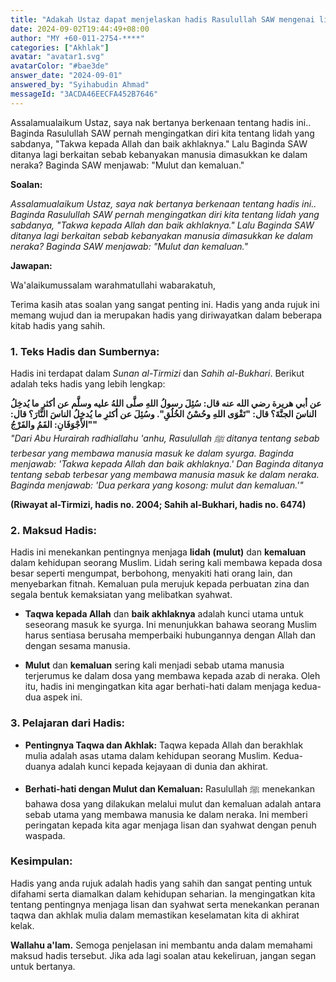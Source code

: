 ```yaml
---
title: "Adakah Ustaz dapat menjelaskan hadis Rasulullah SAW mengenai lidah yang bijak dan sebab utama manusia masuk neraka?"
date: 2024-09-02T19:44:49+08:00
author: "MY +60-011-2754-****"
categories: ["Akhlak"]
avatar: "avatar1.svg"
avatarColor: "#bae3de"
answer_date: "2024-09-01"
answered_by: "Syihabudin Ahmad"
messageId: "3ACDA46EECFA452B7646"
---
```


Assalamualaikum Ustaz, saya nak bertanya berkenaan tentang hadis ini.. Baginda Rasulullah SAW pernah mengingatkan diri kita tentang lidah yang sabdanya, "Takwa kepada Allah dan baik akhlaknya." Lalu Baginda SAW ditanya lagi berkaitan sebab kebanyakan manusia dimasukkan ke dalam neraka? Baginda SAW menjawab: "Mulut dan kemaluan."

<!--more-->

**Soalan:**

*Assalamualaikum Ustaz, saya nak bertanya berkenaan tentang hadis ini.. Baginda Rasulullah SAW pernah mengingatkan diri kita tentang lidah yang sabdanya, "Takwa kepada Allah dan baik akhlaknya." Lalu Baginda SAW ditanya lagi berkaitan sebab kebanyakan manusia dimasukkan ke dalam neraka? Baginda SAW menjawab: "Mulut dan kemaluan."*

**Jawapan:**

Wa'alaikumussalam warahmatullahi wabarakatuh,

Terima kasih atas soalan yang sangat penting ini. Hadis yang anda rujuk ini memang wujud dan ia merupakan hadis yang diriwayatkan dalam beberapa kitab hadis yang sahih.

### 1. **Teks Hadis dan Sumbernya:**

Hadis ini terdapat dalam *Sunan al-Tirmizi* dan *Sahih al-Bukhari*. Berikut adalah teks hadis yang lebih lengkap:

**عن أبي هريرة رضي الله عنه قال: سُئِلَ رسولُ اللهِ صلَّى اللهُ عليه وسلَّم عن أكثرِ ما يُدخِلُ الناسَ الجنَّةَ؟ قال: "تَقْوَى اللهِ وحُسْنُ الخُلُقِ". وسُئِلَ عن أكثرِ ما يُدخِلُ الناسَ النَّارَ؟ قال: "الأَجْوَفَانِ: الفَمُ والفَرْجُ"**  
_"Dari Abu Hurairah radhiallahu 'anhu, Rasulullah ﷺ ditanya tentang sebab terbesar yang membawa manusia masuk ke dalam syurga. Baginda menjawab: 'Takwa kepada Allah dan baik akhlaknya.' Dan Baginda ditanya tentang sebab terbesar yang membawa manusia masuk ke dalam neraka. Baginda menjawab: 'Dua perkara yang kosong: mulut dan kemaluan.'"_

**(Riwayat al-Tirmizi, hadis no. 2004; Sahih al-Bukhari, hadis no. 6474)**

### 2. **Maksud Hadis:**

Hadis ini menekankan pentingnya menjaga **lidah (mulut)** dan **kemaluan** dalam kehidupan seorang Muslim. Lidah sering kali membawa kepada dosa besar seperti mengumpat, berbohong, menyakiti hati orang lain, dan menyebarkan fitnah. Kemaluan pula merujuk kepada perbuatan zina dan segala bentuk kemaksiatan yang melibatkan syahwat.

- **Taqwa kepada Allah** dan **baik akhlaknya** adalah kunci utama untuk seseorang masuk ke syurga. Ini menunjukkan bahawa seorang Muslim harus sentiasa berusaha memperbaiki hubungannya dengan Allah dan dengan sesama manusia.
  
- **Mulut** dan **kemaluan** sering kali menjadi sebab utama manusia terjerumus ke dalam dosa yang membawa kepada azab di neraka. Oleh itu, hadis ini mengingatkan kita agar berhati-hati dalam menjaga kedua-dua aspek ini.

### 3. **Pelajaran dari Hadis:**

- **Pentingnya Taqwa dan Akhlak:** Taqwa kepada Allah dan berakhlak mulia adalah asas utama dalam kehidupan seorang Muslim. Kedua-duanya adalah kunci kepada kejayaan di dunia dan akhirat.

- **Berhati-hati dengan Mulut dan Kemaluan:** Rasulullah ﷺ menekankan bahawa dosa yang dilakukan melalui mulut dan kemaluan adalah antara sebab utama yang membawa manusia ke dalam neraka. Ini memberi peringatan kepada kita agar menjaga lisan dan syahwat dengan penuh waspada.

### Kesimpulan:

Hadis yang anda rujuk adalah hadis yang sahih dan sangat penting untuk difahami serta diamalkan dalam kehidupan seharian. Ia mengingatkan kita tentang pentingnya menjaga lisan dan syahwat serta menekankan peranan taqwa dan akhlak mulia dalam memastikan keselamatan kita di akhirat kelak.

**Wallahu a'lam.** Semoga penjelasan ini membantu anda dalam memahami maksud hadis tersebut. Jika ada lagi soalan atau kekeliruan, jangan segan untuk bertanya.
